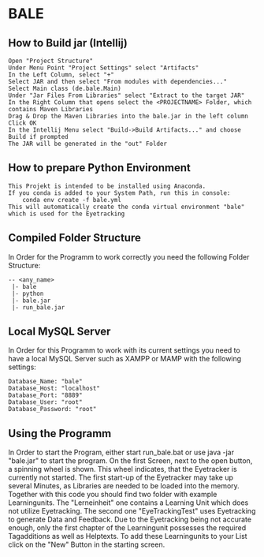 # BALE

## How to Build jar (Intellij)
 
```
Open "Project Structure" 
Under Menu Point "Project Settings" select "Artifacts"
In the Left Column, select "+"
Select JAR and then select "From modules with dependencies..."
Select Main class (de.bale.Main)
Under "Jar Files From Libraries" select "Extract to the target JAR"
In the Right Column that opens select the <PROJECTNAME> Folder, which contains Maven Libraries
Drag & Drop the Maven Libraries into the bale.jar in the left column
Click OK
In the Intellij Menu select "Build->Build Artifacts..." and choose Build if prompted
The JAR will be generated in the "out" Folder
```

## How to prepare Python Environment
```
This Projekt is intended to be installed using Anaconda.
If you conda is added to your System Path, run this in console:
    conda env create -f bale.yml
This will automatically create the conda virtual environment "bale" which is used for the Eyetracking   
```

## Compiled Folder Structure
In Order for the Programm to work correctly you need the following Folder Structure:
```
-- <any_name>
 |- bale
 |- python
 |- bale.jar
 |- run_bale.jar
```

## Local MySQL Server

In Order for this Programm to work with its current settings you need to have a local
MySQL Server such as XAMPP or MAMP with the following settings:
```
Database_Name: "bale"
Database_Host: "localhost"
Database_Port: "8889"
Database_User: "root"
Database_Password: "root"
```

## Using the Programm

In Order to start the Program, either start run_bale.bat or use
    java -jar "bale.jar"
to start the program. 
On the first Screen, next to the open button, a spinning wheel is shown. This wheel indicates, that the 
Eyetracker is currently not started. The first start-up of the Eyetracker may take up several Minutes, as 
Libraries are needed to be loaded into the memory.
Together with this code you should find two folder with example Learningunits. The "Lerneinheit" one 
contains a Learning Unit which does not utilize Eyetracking. The second one "EyeTrackingTest" uses 
Eyetracking to generate Data and Feedback. Due to the Eyetracking being not accurate enough, only the 
first chapter of the Learningunit possesses the required Tagadditions as well as Helptexts.
To add these Learningunits to your List click on the "New" Button in the starting screen.
```
